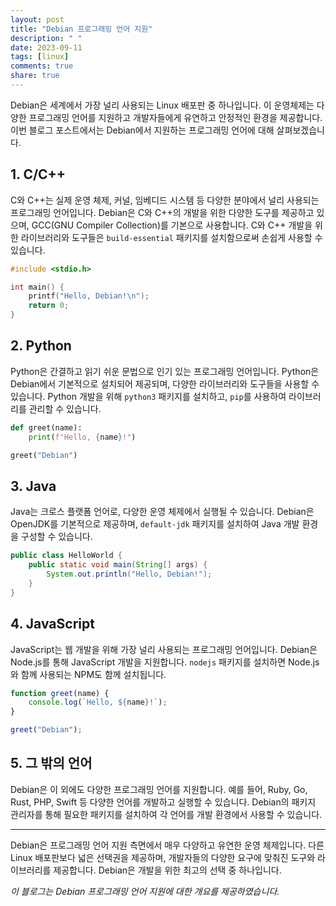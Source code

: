 ```yaml
---
layout: post
title: "Debian 프로그래밍 언어 지원"
description: " "
date: 2023-09-11
tags: [linux]
comments: true
share: true
---
```


Debian은 세계에서 가장 널리 사용되는 Linux 배포판 중 하나입니다. 이 운영체제는 다양한 프로그래밍 언어를 지원하고 개발자들에게 유연하고 안정적인 환경을 제공합니다. 이번 블로그 포스트에서는 Debian에서 지원하는 프로그래밍 언어에 대해 살펴보겠습니다.

## 1. C/C++

C와 C++는 실제 운영 체제, 커널, 임베디드 시스템 등 다양한 분야에서 널리 사용되는 프로그래밍 언어입니다. Debian은 C와 C++의 개발을 위한 다양한 도구를 제공하고 있으며, GCC(GNU Compiler Collection)를 기본으로 사용합니다. C와 C++ 개발을 위한 라이브러리와 도구들은 `build-essential` 패키지를 설치함으로써 손쉽게 사용할 수 있습니다.

```c
#include <stdio.h>

int main() {
    printf("Hello, Debian!\n");
    return 0;
}
```

## 2. Python

Python은 간결하고 읽기 쉬운 문법으로 인기 있는 프로그래밍 언어입니다. Python은 Debian에서 기본적으로 설치되어 제공되며, 다양한 라이브러리와 도구들을 사용할 수 있습니다. Python 개발을 위해 `python3` 패키지를 설치하고, `pip`를 사용하여 라이브러리를 관리할 수 있습니다.

```python
def greet(name):
    print(f"Hello, {name}!")

greet("Debian")
```

## 3. Java

Java는 크로스 플랫폼 언어로, 다양한 운영 체제에서 실행될 수 있습니다. Debian은 OpenJDK를 기본적으로 제공하며, `default-jdk` 패키지를 설치하여 Java 개발 환경을 구성할 수 있습니다.

```java
public class HelloWorld {
    public static void main(String[] args) {
        System.out.println("Hello, Debian!");
    }
}
```

## 4. JavaScript

JavaScript는 웹 개발을 위해 가장 널리 사용되는 프로그래밍 언어입니다. Debian은 Node.js를 통해 JavaScript 개발을 지원합니다. `nodejs` 패키지를 설치하면 Node.js와 함께 사용되는 NPM도 함께 설치됩니다.

```javascript
function greet(name) {
    console.log(`Hello, ${name}!`);
}

greet("Debian");
```

## 5. 그 밖의 언어

Debian은 이 외에도 다양한 프로그래밍 언어를 지원합니다. 예를 들어, Ruby, Go, Rust, PHP, Swift 등 다양한 언어를 개발하고 실행할 수 있습니다. Debian의 패키지 관리자를 통해 필요한 패키지를 설치하여 각 언어를 개발 환경에서 사용할 수 있습니다.

---

Debian은 프로그래밍 언어 지원 측면에서 매우 다양하고 유연한 운영 체제입니다. 다른 Linux 배포판보다 넓은 선택권을 제공하며, 개발자들의 다양한 요구에 맞춰진 도구와 라이브러리를 제공합니다. Debian은 개발을 위한 최고의 선택 중 하나입니다.

*이 블로그는 Debian 프로그래밍 언어 지원에 대한 개요를 제공하였습니다.*